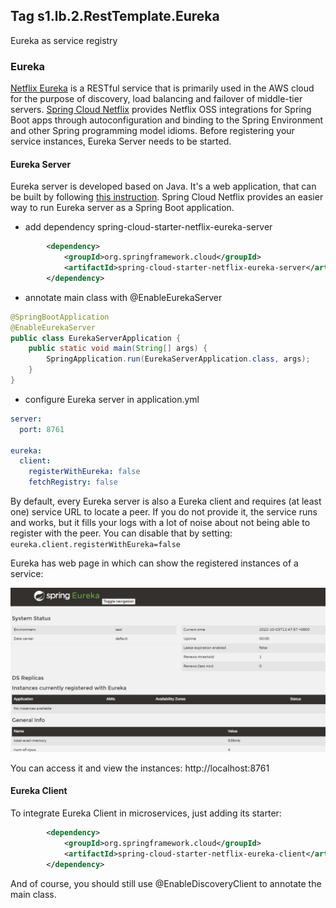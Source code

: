 ## Tag s1.lb.2.RestTemplate.Eureka
Eureka as service registry

### Eureka
[Netflix Eureka](https://github.com/Netflix/eureka) is a RESTful service that is primarily used in the AWS cloud for the purpose of discovery, load balancing and failover of middle-tier servers.
[Spring Cloud Netflix](https://docs.spring.io/spring-cloud-netflix/docs/current/reference/html/) provides Netflix OSS integrations for Spring Boot apps through autoconfiguration and binding to the Spring Environment and other Spring programming model idioms.
Before registering your service instances, Eureka Server needs to be started.

#### Eureka Server
Eureka server is developed based on Java. It's a web application, that can be built by following [this instruction](https://github.com/Netflix/eureka/wiki/Building-Eureka-Client-and-Server).
Spring Cloud Netflix provides an easier way to run Eureka server as a Spring Boot application.
* add dependency spring-cloud-starter-netflix-eureka-server
```xml
        <dependency>
            <groupId>org.springframework.cloud</groupId>
            <artifactId>spring-cloud-starter-netflix-eureka-server</artifactId>
        </dependency>
```
* annotate main class with @EnableEurekaServer
```java
@SpringBootApplication
@EnableEurekaServer
public class EurekaServerApplication {
    public static void main(String[] args) {
        SpringApplication.run(EurekaServerApplication.class, args);
    }
}
```
* configure Eureka server in application.yml
```yaml
server:
  port: 8761

eureka:
  client:
    registerWithEureka: false
    fetchRegistry: false
```
By default, every Eureka server is also a Eureka client and requires (at least one) service URL to locate a peer.
If you do not provide it, the service runs and works, but it fills your logs with a lot of noise about not being able to register with the peer.
You can disable that by setting: `eureka.client.registerWithEureka=false`

Eureka has web page in which can show the registered instances of a service:

![eureka server.png](statics/eureka%20server.png)

You can access it and view the instances: http://localhost:8761

#### Eureka Client
To integrate Eureka Client in microservices, just adding its starter:
```xml
        <dependency>
            <groupId>org.springframework.cloud</groupId>
            <artifactId>spring-cloud-starter-netflix-eureka-client</artifactId>
        </dependency>
```
And of course, you should still use @EnableDiscoveryClient to annotate the main class.
